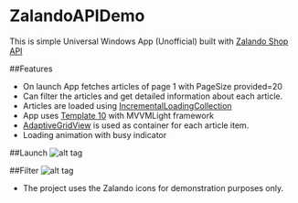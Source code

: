 # ZalandoAPIDemo
This is simple Universal Windows App (Unofficial) built with [Zalando Shop API](https://github.com/zalando/shop-api-documentation)

##Features
* On launch App fetches articles of page 1 with PageSize provided=20
* Can filter the articles and get detailed information about each article.
* Articles are loaded using [IncrementalLoadingCollection](https://github.com/LanceMcCarthy/UwpProjects#incrementalloadingcollection)
* App uses [Template 10](http://aka.ms/Template10) with MVVMLight framework
* [AdaptiveGridView](https://github.com/Microsoft/UWPCommunityToolkit/tree/dev/Microsoft.Toolkit.Uwp.UI.Controls) is used as container for each article item.
* Loading animation with busy indicator

##Launch
![alt tag](https://dl.dropboxusercontent.com/u/3085879/Works/gihub/zalando/file1.gif)

##Filter
![alt tag](https://dl.dropboxusercontent.com/u/3085879/Works/gihub/zalando/file2.gif)


* The project uses the Zalando icons for demonstration purposes only.
